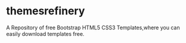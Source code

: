 # themesrefinery
A Repository of free Bootstrap HTML5 CSS3 Templates,where you can easily download templates free.
